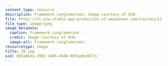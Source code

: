 ```yaml
---
content_type: resource
description: Framework conglomerate. Image courtesy of OCW.
file: https://ol-ocw-studio-app-production.s3.amazonaws.com/courses/12-110-sedimentary-geology-fall-2004/003a863a29921405d4460d7aa9e28721_29.jpg
file_type: image/jpeg
image_metadata:
  caption: Framework conglomerate.
  credit: Image courtesy of OCW.
  image-alt: Framework conglomerate.
resourcetype: Image
title: 29.jpg
uid: 003a863a-2992-1405-d446-0d7aa9e28721
---
```

